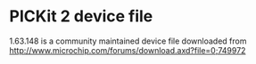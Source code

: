 # PICKit 2 device file

1.63.148 is a community maintained device file 
downloaded from http://www.microchip.com/forums/download.axd?file=0;749972

